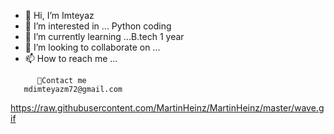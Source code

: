 - 👋 Hi, I’m Imteyaz
- 👀 I’m interested in ... Python coding
- 🌱 I’m currently learning ...B.tech 1 year
- 💞️ I’m looking to collaborate on ...
- 📫 How to reach me ...

<!---
Imteyazking01/Imteyazking01 is a ✨ special ✨ repository because its `README.md` (this file) appears on your GitHub profile.
You can click the Preview link to take a look at your changes.
--->
          💌Contact me
       mdimteyazm72@gmail.com

https://raw.githubusercontent.com/MartinHeinz/MartinHeinz/master/wave.gif
